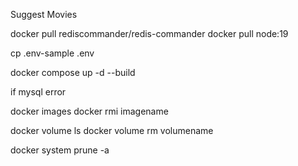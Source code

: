 Suggest Movies

docker pull rediscommander/redis-commander
docker pull node:19

cp .env-sample .env


docker compose up -d --build


if mysql error

docker images
docker rmi imagename

docker volume ls
docker volume rm volumename

docker system prune -a